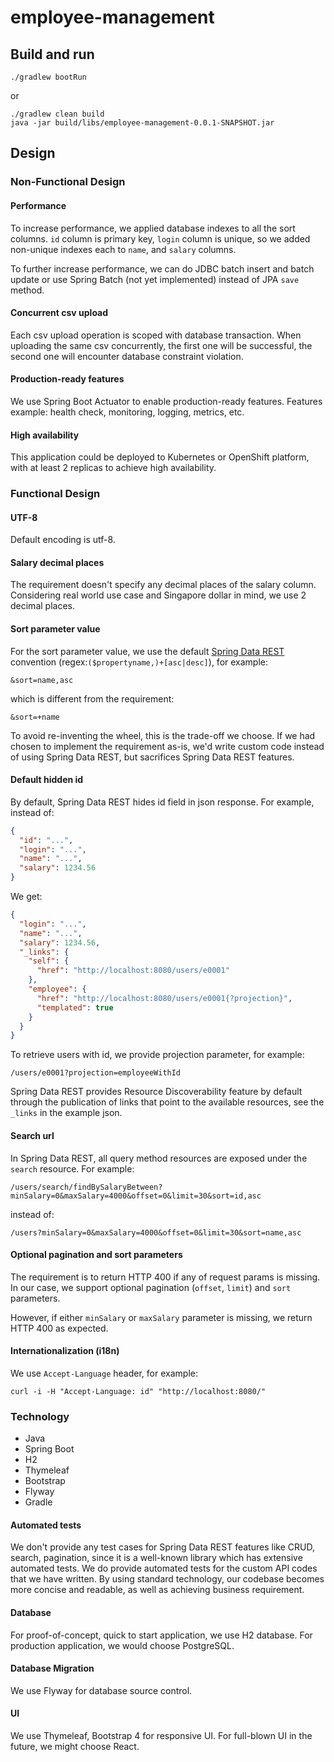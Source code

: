 # employee-management

## Build and run

```shell script
./gradlew bootRun
```
or
```shell script
./gradlew clean build
java -jar build/libs/employee-management-0.0.1-SNAPSHOT.jar
```

## Design

### Non-Functional Design

#### Performance

To increase performance, we applied database indexes to all the sort columns.
`id` column is primary key, `login` column is unique, so we added non-unique indexes each to `name`, and `salary` columns.

To further increase performance, we can do JDBC batch insert and batch update or use Spring Batch (not yet implemented) instead of JPA `save` method.

#### Concurrent csv upload

Each csv upload operation is scoped with database transaction.
When uploading the same csv concurrently, the first one will be successful, the second one will encounter database constraint violation. 

#### Production-ready features

We use Spring Boot Actuator to enable production-ready features.
Features example: health check, monitoring, logging, metrics, etc.

#### High availability

This application could be deployed to Kubernetes or OpenShift platform, with at least 2 replicas to achieve high availability.

### Functional Design

#### UTF-8

Default encoding is utf-8.

#### Salary decimal places

The requirement doesn't specify any decimal places of the salary column. Considering real world use case and Singapore dollar in mind, we use 2 decimal places.

#### Sort parameter value

For the sort parameter value, we use the default [Spring Data REST](https://docs.spring.io/spring-data/rest/docs/current/reference/html/) convention (regex:`($propertyname,)+[asc|desc]`), for example:
```
&sort=name,asc
```
which is different from the requirement:
```
&sort=+name
```
To avoid re-inventing the wheel, this is the trade-off we choose. If we had chosen to implement the requirement as-is, we'd write custom code instead of using Spring Data REST, but sacrifices Spring Data REST features.

#### Default hidden id

By default, Spring Data REST hides id field in json response. For example, instead of:
```json
{
  "id": "...",
  "login": "...",
  "name": "...",
  "salary": 1234.56
}
```
We get:
```json
{
  "login": "...",
  "name": "...",
  "salary": 1234.56,
  "_links": {
    "self": {
      "href": "http://localhost:8080/users/e0001"
    },
    "employee": {
      "href": "http://localhost:8080/users/e0001{?projection}",
      "templated": true
    }
  }
}
```
To retrieve users with id, we provide projection parameter, for example:
```
/users/e0001?projection=employeeWithId
```
Spring Data REST provides Resource Discoverability feature by default through the publication of links that point to the available resources, see the `_links` in the example json.

#### Search url

In Spring Data REST, all query method resources are exposed under the `search` resource. For example:
```
/users/search/findBySalaryBetween?minSalary=0&maxSalary=4000&offset=0&limit=30&sort=id,asc
```
instead of:
```
/users?minSalary=0&maxSalary=4000&offset=0&limit=30&sort=name,asc
```

#### Optional pagination and sort parameters

The requirement is to return HTTP 400 if any of request params is missing. In our case, we support optional pagination (`offset`, `limit`) and `sort` parameters.

However, if either `minSalary` or `maxSalary` parameter is missing, we return HTTP 400 as expected.

#### Internationalization (i18n)

We use `Accept-Language` header, for example:
```shell script
curl -i -H "Accept-Language: id" "http://localhost:8080/"
```

### Technology

* Java
* Spring Boot
* H2
* Thymeleaf
* Bootstrap
* Flyway
* Gradle

#### Automated tests

We don't provide any test cases for Spring Data REST features like CRUD, search, pagination, since it is a well-known library which has extensive automated tests.
We do provide automated tests for the custom API codes that we have written.
By using standard technology, our codebase becomes more concise and readable, as well as achieving business requirement. 

#### Database

For proof-of-concept, quick to start application, we use H2 database.
For production application, we would choose PostgreSQL.

#### Database Migration

We use Flyway for database source control.

#### UI

We use Thymeleaf, Bootstrap 4 for responsive UI.
For full-blown UI in the future, we might choose React.
